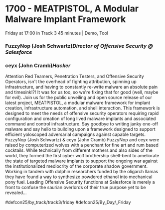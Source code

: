 # 1700 - MEATPISTOL, A Modular Malware Implant Framework
Friday at 17:00 in Track 3
45 minutes | Demo, Tool
### FuzzyNop (Josh Schwartz)*Director of Offensive Security @ Salesforce*

### ceyx (John Cramb)*Hacker*

Attention Red Teamers, Penetration Testers, and Offensive Security Operators, isn't the overhead of fighting attribution, spinning up infrastructure, and having to constantly re-write malware an absolute pain and timesink!?! It was for us too, so we're fixing that for good (well, maybe for evil). Join us for the public unveiling and open source release of our latest project, MEATPISTOL, a modular malware framework for implant creation, infrastructure automation, and shell interaction. This framework is designed to meet the needs of offensive security operators requiring rapid configuration and creation of long lived malware implants and associated command and control infrastructure. Say goodbye to writing janky one-off malware and say hello to building upon a framework designed to support efficient yoloscoped adversarial campaigns against capable targets.
FuzzyNop (Josh Schwartz) & ceyx (John Cramb)
FuzzyNop and ceyx were raised by computerized wolves with a penchant for fine art and rum based cocktails. While technically from different mothers and also sides of the world, they formed the first cyber wolf brothership shell-bent to ameliorate the state of targeted malware implants to support the ongoing war against the institutionalized mediocrity of the corporate shadow government. Working in tandem with dolphin researchers funded by the oligarch llamas they have found a way to synthesize powdered ethanol into mechanical pony fuel. Leading Offensive Security functions at Salesforce is merely a front to confuse the saurian overlords of their true purpose yet to be revealed...

#defcon25/by_track/track3/friday #defcon25/By_Day/_Friday